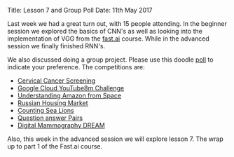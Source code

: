 Title: Lesson 7 and Group Poll
Date: 11th May 2017

Last week we had a great turn out, with 15 people attending. In the
beginner session we explored the basics of CNN's as well as looking
into the implementation of VGG from
the [fast.ai](http://course.fast.ai) course. While in the advanced
session we finally finished RNN's.

We also discussed doing a group project. Please use this doodle [poll](http://doodle.com/poll/hay95h9yvdpw98ud ) to indicate your preference. The competitions are:

+ [Cervical Cancer Screening](https://www.kaggle.com/c/intel-mobileodt-cervical-cancer-screening)
+ [Google Cloud YouTube8m Challenge](https://www.kaggle.com/c/youtube8m)
+ [Understanding Amazon from Space](https://www.kaggle.com/c/planet-understanding-the-amazon-from-space)
+ [Russian Housing Market](https://www.kaggle.com/c/sberbank-russian-housing-market)
+ [Counting Sea Lions](https://www.kaggle.com/c/noaa-fisheries-steller-sea-lion-population-count)
+ [Question answer Pairs](https://www.kaggle.com/c/quora-question-pairs)
+ [Digital Mammography DREAM](https://www.synapse.org/#!Synapse:syn4224222/wiki/)

Also, this week in the advanced session we will explore lesson 7. The wrap up to part 1 of the Fast.ai course.
